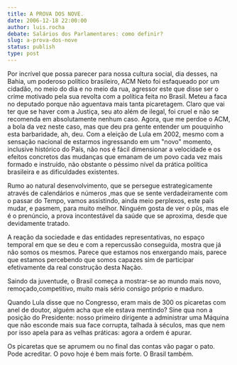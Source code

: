 ```yaml
---
title: A PROVA DOS NOVE.
date: 2006-12-18 22:00:00
author: luis.rocha
debate: Salários dos Parlamentares: como definir?
slug: a-prova-dos-nove
status: publish 
type: post
---
```


Por incrível que possa parecer para nossa cultura social, dia desses, na Bahia, um poderoso político brasileiro, ACM Neto foi esfaqueado por um cidadão, no meio do dia e no meio da rua, agressor este que disse ser o crime motivado pela sua revolta com a política feita no Brasil. Meteu a faca no deputado porque não aguentava mais tanta picaretagem. Claro que vai ter que se haver com a Justiça, seu ato além de ilegal, foi cruel e não se recomenda em absolutamente nenhum caso. Agora, que me perdoe o ACM, a bola da vez neste caso, mas que deu pra gente entender um pouquinho esta barbaridade, ah, deu. Com a eleição de Lula em 2002, mesmo com a sensação nacional de estarmos ingressando em um "novo" momento, inclusive histórico do País, não nos é fácil dimensionar a velocidade e os efeitos concretos das mudanças que emanam de um povo cada vez mais formado e instruído, não obstante o péssimo nível da prática política brasileira e as dificuldades existentes.   

Rumo ao natural desenvolvimento, que se persegue estrategicamente através de calendários e números ,mas que se sente verdadeiramente com o passar do Tempo, vamos assistindo, ainda meio perplexos, este país mudar, e pasmem, para muito melhor. Ninguém gosta de ver o pûs, mas ele é o prenúncio, a prova incontestável da saúde que se aproxima, desde que devidamente tratado.  

A reação da sociedade e das entidades representativas, no espaço temporal em que se deu e com a repercussão conseguida, mostra que já não somos os mesmos. Parece que estamos nos enxergando mais, parece que estamos percebendo que somos capazes sim de participar efetivamente da real construção desta Nação.   

Saindo da juventude, o Brasil começa a mostrar-se ao mundo mais novo, remoçado,competitivo, muito mais sério consigo próprio e maduro.   

Quando Lula disse que no Congresso, eram mais de 300 os picaretas com anel de doutor, alguém acha que ele estava mentindo? Sine qua non a posição do Presidente: nosso primeiro dirigente a administrar uma Máquina que não esconde mais sua face corrupta, talhada à séculos, mas que nem por isso apela para as velhas práticas: agora a ordem é apurar.   

Os picaretas que se aprumem ou no final das contas vão pagar o pato. Pode acreditar. O povo hoje é bem mais forte. O Brasil também.
